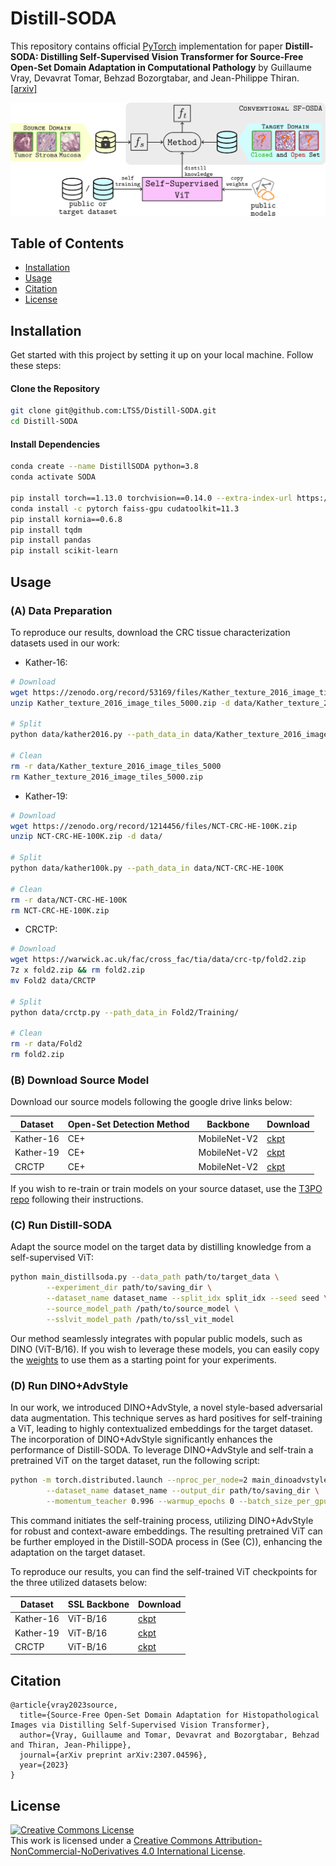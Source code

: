 # Distill-SODA

This repository contains official [PyTorch](https://pytorch.org/) implementation for paper **Distill-SODA: Distilling Self-Supervised Vision Transformer for Source-Free Open-Set Domain Adaptation in Computational Pathology** by Guillaume Vray, Devavrat Tomar, Behzad Bozorgtabar, and Jean-Philippe Thiran.\
[[arxiv]](https://arxiv.org/abs/2307.04596)

<img src="image/distillsoda.png" alt="drawing" width="1000"/>


## Table of Contents
- [Installation](#installation)
- [Usage](#usage)
- [Citation](#citation)
- [License](#license)


## Installation

Get started with this project by setting it up on your local machine. Follow these steps:

#### Clone the Repository
```bash
git clone git@github.com:LTS5/Distill-SODA.git
cd Distill-SODA
```

#### Install Dependencies
```bash
conda create --name DistillSODA python=3.8
conda activate SODA

pip install torch==1.13.0 torchvision==0.14.0 --extra-index-url https://download.pytorch.org/whl/cu113
conda install -c pytorch faiss-gpu cudatoolkit=11.3
pip install kornia==0.6.8
pip install tqdm
pip install pandas
pip install scikit-learn
```

## Usage

### (A) Data Preparation

To reproduce our results, download the CRC tissue characterization datasets used in our work:

+ Kather-16:
```bash
# Download
wget https://zenodo.org/record/53169/files/Kather_texture_2016_image_tiles_5000.zip
unzip Kather_texture_2016_image_tiles_5000.zip -d data/Kather_texture_2016_image_tiles_5000

# Split
python data/kather2016.py --path_data_in data/Kather_texture_2016_image_tiles_5000           

# Clean
rm -r data/Kather_texture_2016_image_tiles_5000
rm Kather_texture_2016_image_tiles_5000.zip
```

+ Kather-19:
```bash
# Download
wget https://zenodo.org/record/1214456/files/NCT-CRC-HE-100K.zip
unzip NCT-CRC-HE-100K.zip -d data/

# Split
python data/kather100k.py --path_data_in data/NCT-CRC-HE-100K           

# Clean
rm -r data/NCT-CRC-HE-100K
rm NCT-CRC-HE-100K.zip
```

+ CRCTP:
```bash
# Download
wget https://warwick.ac.uk/fac/cross_fac/tia/data/crc-tp/fold2.zip
7z x fold2.zip && rm fold2.zip
mv Fold2 data/CRCTP

# Split
python data/crctp.py --path_data_in Fold2/Training/

# Clean
rm -r data/Fold2
rm fold2.zip
```

### (B) Download Source Model

Download our source models following the google drive links below:

| Dataset | Open-Set Detection Method | Backbone | Download |
| --------|---------------------------|--------------|----------|
|Kather-16| CE+ | MobileNet-V2 | [ckpt](https://drive.google.com/drive/folders/1wApBoYhNW0V5mSjpfBVMNdZCzyU3hRPe?usp=drive_link) |
|Kather-19| CE+ | MobileNet-V2 | [ckpt](https://drive.google.com/drive/folders/1bghiqoZV9M4WVpD-ff-S-LEaGNHPUe6L?usp=drive_link) |
|CRCTP    | CE+ | MobileNet-V2 | [ckpt](https://drive.google.com/drive/folders/1eoJKl9cKC_s1-nqRH4ejCsgHT4Z588rk?usp=drive_link) |

If you wish to re-train or train models on your source dataset, use the [T3PO repo](https://github.com/agaldran/t3po) following their instructions.

### (C) Run Distill-SODA

Adapt the source model on the target data by distilling knowledge from a self-supervised ViT:

```bash
python main_distillsoda.py --data_path path/to/target_data \
        --experiment_dir path/to/saving_dir \
        --dataset_name dataset_name --split_idx split_idx --seed seed \
        --source_model_path /path/to/source_model \
        --sslvit_model_path /path/to/ssl_vit_model
```

Our method seamlessly integrates with popular public models, such as DINO (ViT-B/16). If you wish to leverage these models, you can easily copy the [weights](https://dl.fbaipublicfiles.com/dino/dino_vitbase16_pretrain/dino_vitbase16_pretrain_full_checkpoint.pth) to use them as a starting point for your experiments.


### (D) Run DINO+AdvStyle

In our work, we introduced DINO+AdvStyle, a novel style-based adversarial data augmentation. This technique serves as hard positives for self-training a ViT, leading to highly contextualized embeddings for the target dataset. The incorporation of DINO+AdvStyle significantly enhances the performance of Distill-SODA.
To leverage DINO+AdvStyle and self-train a pretrained ViT on the target dataset, run the following script:

```bash
python -m torch.distributed.launch --nproc_per_node=2 main_dinoadvstyle.py --arch vit_base --data_path path/to/target_data \
        --dataset_name dataset_name --output_dir path/to/saving_dir \
        --momentum_teacher 0.996 --warmup_epochs 0 --batch_size_per_gpu 16
```

This command initiates the self-training process, utilizing DINO+AdvStyle for robust and context-aware embeddings. The resulting pretrained ViT can be further employed in the Distill-SODA process in (See (C)), enhancing the adaptation on the target dataset.


To reproduce our results, you can find the self-trained ViT checkpoints for the three utilized datasets below:

| Dataset | SSL Backbone | Download |
| --------|--------------|----------|
|Kather-16| ViT-B/16 | [ckpt](https://drive.google.com/drive/folders/1LS4MXO6BzaR1A31-1E8mzxFgAwwff4-B?usp=drive_link) |
|Kather-19| ViT-B/16 | [ckpt](https://drive.google.com/drive/folders/14Lpr_nJtsckxSwfZhTZF-UgJry-Aq8u4?usp=drive_link) |
|CRCTP    | ViT-B/16 | [ckpt](https://drive.google.com/drive/folders/11eXm09z876NBqgbfBNKyypVpBIn_b5FN?usp=drive_link) |


## Citation

```
@article{vray2023source,
  title={Source-Free Open-Set Domain Adaptation for Histopathological Images via Distilling Self-Supervised Vision Transformer},
  author={Vray, Guillaume and Tomar, Devavrat and Bozorgtabar, Behzad and Thiran, Jean-Philippe},
  journal={arXiv preprint arXiv:2307.04596},
  year={2023}
}
```

## License

<a rel="license" href="http://creativecommons.org/licenses/by-nc-nd/4.0/"><img alt="Creative Commons License" style="border-width:0" src="https://i.creativecommons.org/l/by-nc-nd/4.0/88x31.png" /></a><br />This work is licensed under a <a rel="license" href="http://creativecommons.org/licenses/by-nc-nd/4.0/">Creative Commons Attribution-NonCommercial-NoDerivatives 4.0 International License</a>.

